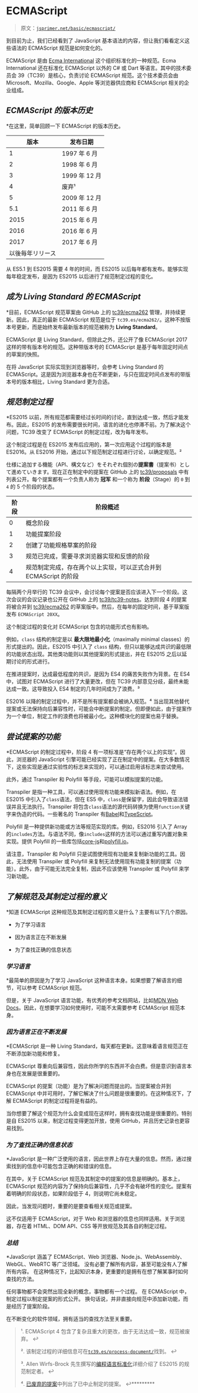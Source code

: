 # ECMAScript

> 原文：[`jsprimer.net/basic/ecmascript/`](https://jsprimer.net/basic/ecmascript/)

到目前为止，我们已经看到了 JavaScript 基本语法的内容，但让我们看看定义这些语法的 ECMAScript 规范是如何变化的。

ECMAScript 是由 [Ecma International](https://www.ecma-international.org/ "Ecma International") 这个组织标准化的一种规范。Ecma International 还在标准化 ECMAScript 以外的 C# 或 Dart 等语言。其中的技术委员会 39（TC39）是核心，负责讨论 ECMAScript 规范。这个技术委员会由 Microsoft、Mozilla、Google、Apple 等浏览器供应商和 ECMAScript 相关的企业组成。

## [](#history)*ECMAScript 的版本历史*

*在这里，简单回顾一下 ECMAScript 的版本历史。

| 版本 | 发布日期 |
| --- | --- |
| 1 | 1997 年 6 月 |
| 2 | 1998 年 6 月 |
| 3 | 1999 年 12 月 |
| 4 | 废弃¹ |
| 5 | 2009 年 12 月 |
| 5.1 | 2011 年 6 月 |
| 2015 | 2015 年 6 月 |
| 2016 | 2016 年 6 月 |
| 2017 | 2017 年 6 月 |
| 以後毎年リリース |

从 ES5.1 到 ES2015 需要 4 年的时间，而 ES2015 以后每年都有发布。能够实现每年稳定发布，是因为 ES2015 以后进行了规范制定过程的变化。

## [](#living-standard)*成为 Living Standard 的 ECMAScript*

*目前，ECMAScript 规范草案由 GitHub 上的 [tc39/ecma262](https://github.com/tc39/ecma262 "tc39/ecma262: Status, process, and documents for ECMA262") 管理，并持续更新。因此，真正的最新 ECMAScript 规范是位于 `tc39.es/ecma262/`。这种不按版本号更新，而是始终发布最新版本的规范被称为 **Living Standard**。

ECMAScript 是 Living Standard，但除此之外，还公开了像 ECMAScript 2017 这样的带有版本号的规范。这种带版本号的 ECMAScript 是基于每年固定时间点的草案的快照。

在将 JavaScript 实际实现到浏览器等时，会参考 Living Standard 的 ECMAScript。这是因为浏览器本身也在不断更新，与只在固定时间点发布的带版本号的版本相比，Living Standard 更为合适。

## [](#specification-process)*规范制定过程*

*ES2015 以前，所有规范都需要经过长时间的讨论，直到达成一致，然后才能发布。因此，ES2015 的发布需要很长时间，语言的进化也停滞不前。为了解决这个问题，TC39 改变了 ECMAScript 的制定过程，改为每年发布。

这个制定过程是在 ES2015 发布后应用的，第一次应用这个过程的版本是 ES2016。从 ES2016 开始，通过以下规范制定过程进行讨论，以确定规范。²

仕様に追加する機能（API、構文など）をそれぞれ個別の**提案書**（提案书）として進めていきます。现在正在制定中的提案在 GitHub 上的 [tc39/proposals](https://github.com/tc39/proposals "tc39/proposals: Tracking ECMAScript Proposals") 中有列表公开。每个提案都有一个负责人称为 **冠军** 和一个称为 **阶段**（Stage）的 `0` 到 `4` 的 5 个阶段的状态。

| **阶段** | **阶段概述** |
| --- | --- |
| 0 | 概念阶段 |
| 1 | 功能提案阶段 |
| 2 | 创建了功能规格草案的阶段 |
| 3 | 规范已完成，需要寻求浏览器实现和反馈的阶段 |
| 4 | 规范制定完成，存在两个以上实现，可以正式合并到 ECMAScript 的阶段 |

每隔两个月举行的 TC39 会议中，会讨论每个提案是否应该进入下一个阶段。这次会议的会议记录也公开在 GitHub 上的 [tc39/tc39-notes](https://github.com/tc39/notes "tc39/tc39-notes: TC39 Meeting Notes")。达到阶段 4 的提案将被合并到 [tc39/ecma262](https://github.com/tc39/ecma262 "tc39/ecma262: Status, process, and documents for ECMA262") 的草案版中。然后，在每年的固定时间，基于草案版发布 `ECMAScript 20XX`。

这个制定过程的变化对 ECMAScript 包含的功能形式也有影响。

例如，`class` 结构的制定是以 **最大限地最小化**（maximally minimal classes）的形式提出的。因此，ES2015 中引入了 `class` 结构，但只以能够达成共识的最低限的功能状态出现。其他类功能则以其他提案的形式提出，并在 ES2015 之后以延期讨论的形式进行。

在推进提案时，达成最低程度的共识，是因为 ES4 的痛苦失败作为背景。在 ES4 中，试图对 ECMAScript 进行了大量更改，但在 TC39 内部意见分歧，最终未能达成一致。这导致投入 ES4 制定的几年时间成为了浪费。³

ES2016 以降的制定过程中，并不是所有提案都会被纳入规范。⁴ 当出现其他替代提案或无法保持向后兼容性时，可能会中断提案的制定。但即便如此，由于提案作为一个单位，制定工作的浪费也将被最小化。这种模块化的提案也易于替换。

## [](#try-proposal)*尝试提案的功能*

*ECMAScript 的制定过程中，阶段 4 有一项标准是“存在两个以上的实现”。因此，浏览器的 JavaScript 引擎可能已经实现了正在制定中的提案。在大多数情况下，这些实现是通过实验性的标志来实现的，可以通过启用该标志来尝试使用。

此外，通过 Transpiler 和 Polyfill 等手段，可能可以模拟提案的功能。

Transpiler 是指一种工具，可以通过使用现有功能来模拟新语法。例如，在 ES2015 中引入了`class`语法，但在 ES5 中，`class`是保留字，因此会导致语法错误并且无法执行。Transpiler 将包含`class`语法的源代码转换为使用`function`关键字来伪造的代码。一些著名的 Transpiler 有[Babel](https://babeljs.io/ "Babel · The compiler for writing next generation JavaScript")和[TypeScript](https://www.typescriptlang.org/ "TypeScript - JavaScript that scales.")。

Polyfill 是一种提供新功能或方法等规范实现的库。例如，ES2016 引入了 Array 的`includes`方法。与语法不同，像`includes`这样的方法可以通过重写内置对象来实现。提供 Polyfill 的一些库包括[core-js](https://github.com/zloirock/core-js "zloirock/core-js: Standard Library")和[polyfill.io](https://polyfill.io/v3/ "Polyfill service")。

请注意，Transpiler 和 Polyfill 只是试图使用现有功能来复制新功能的工具。因此，无法使用 Transpiler 或 Polyfill 来复制无法使用现有功能复制的提案（功能）。此外，由于可能无法完全复制，因此不应该使用 Transpiler 或 Polyfill 来学习新功能。

## [](#meaning-specification-process)*了解规范及其制定过程的意义*

*知道 ECMAScript 这种规范及其制定过程的意义是什么？主要有以下几个原因。

+   为了学习语言

+   因为语言正在不断发展

+   为了查找正确的信息状态

### [](#to-learn)*学习语言*

*最简单的原因是为了学习 JavaScript 这种语言本身。如果想要了解语言的细节，可以参考 ECMAScript 规范。

但是，关于 JavaScript 语言功能，有优秀的参考文档网站，比如[MDN Web Docs](https://developer.mozilla.org/ja/ "MDN Web Docs")。因此，在想要学习如何使用时，可能不太需要参考 ECMAScript 规范本身。

### [](#to-progress)*因为语言正在不断发展*

*ECMAScript 是一种 Living Standard，每天都在更新。这意味着语言规范正在不断添加新功能和修复。

ECMAScript 尊重向后兼容性，因此你所学的东西并不会白费。但是意识到语言本身也在发展是很重要的。

ECMAScript 的提案（功能）是为了解决问题而提出的。当提案被合并到 ECMAScript 中并可用时，了解它解决了什么问题是很重要的。在这种情况下，了解 ECMAScript 的制定过程将是有益的。

当你想要了解这个规范为什么会变成现在这样时，拥有查找功能是很重要的。特别是自 ES2015 以来，制定过程变得更加开放，使用 GitHub，并且历史记录也更容易找到。

### [](#to-search)*为了查找正确的信息状态*

*JavaScript 是一种广泛使用的语言，因此世界上存在大量的信息。然而，通过搜索找到的信息中可能包含正确的和错误的信息。

在其中，关于 ECMAScript 规范及其制定中的提案的信息是明确的。基本上，ECMAScript 规范的内容为了保持向后兼容性，几乎不会有破坏性的变化。提案有着明确的阶段状态，如果阶段低于 4，则说明它尚未稳定。

因此，当发现问题时，重要的是要查看相关规范或提案。

这不仅适用于 ECMAScript，对于 Web 和浏览器的信息也同样适用。关于浏览器，存在着 HTML、DOM API、CSS 等开放规范及其各自的制定过程。

### [](#ecmascript-summary)*总结*

*JavaScript 涵盖了 ECMAScript、Web 浏览器、Node.js、WebAssembly、WebGL、WebRTC 等广泛领域。 没有必要了解所有内容，甚至可能没有人了解所有内容。 在这种情况下，比起知识本身，更重要的是拥有在想了解某事时如何查找的方法。

任何事物都不会突然出现全新的概念，事物都有一个过程。 在 ECMAScript 中，制定过程以制定提案的形式公开。 换句话说，并非直接向规范中添加新功能，而是经历了提案阶段。

在不断变化的软件领域，拥有适当的查找方法至关重要。

> ¹. ECMAScript 4 包含了复杂且重大的更改，由于无法达成一致，规范被废弃。 ↩
> 
> ². 该制定过程的详细信息可在[`tc39.es/process-document/`](https://tc39.es/process-document/)找到。 ↩
> 
> ³. Allen Wirfs-Brock 先生撰写的[编程语言标准化](http://wirfs-brock.com/allen/files/papers/standpats-asianplop2016.pdf)详细介绍了 ES2015 的规范制定者。 ↩
> 
> ⁴. [已废弃的提案](https://github.com/tc39/proposals/blob/main/inactive-proposals.md)中列出了已中止制定的提案。 ↩*********
